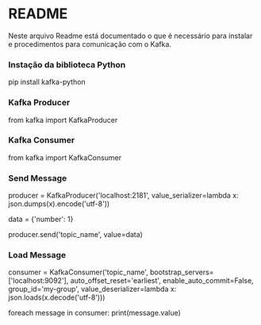 # README #

Neste arquivo Readme está documentado o que é necessário para instalar e procedimentos para comunicação com o Kafka.

### Instação da biblioteca Python

pip install kafka-python

### Kafka Producer

from kafka import KafkaProducer

### Kafka Consumer

from kafka import KafkaConsumer

### Send Message

producer = KafkaProducer('localhost:2181',
                         value_serializer=lambda x: json.dumps(x).encode('utf-8'))

data = {'number': 1}

producer.send('topic_name', value=data)

### Load Message

consumer = KafkaConsumer('topic_name', bootstrap_servers=['localhost:9092'], auto_offset_reset='earliest',
                         enable_auto_commit=False, group_id='my-group',
                         value_deserializer=lambda x: json.loads(x.decode('utf-8')))
                         
foreach message in consumer:
    print(message.value)